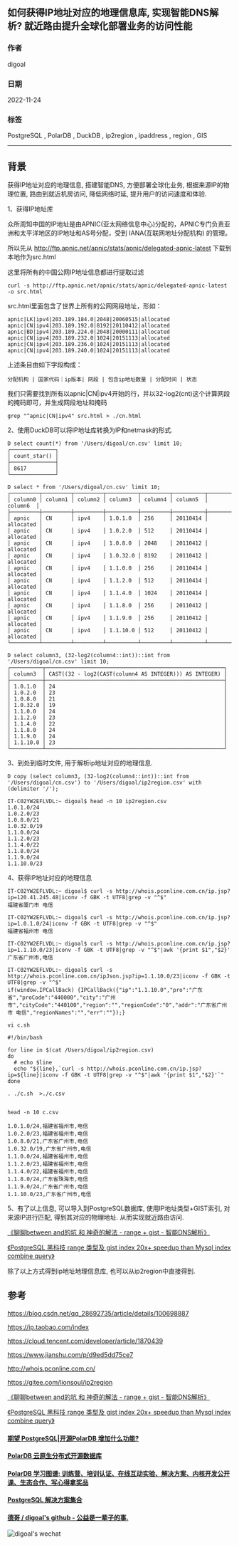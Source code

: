 ## 如何获得IP地址对应的地理信息库, 实现智能DNS解析? 就近路由提升全球化部署业务的访问性能   
                                          
### 作者                                          
digoal                                          
                                          
### 日期                                          
2022-11-24                                       
                                          
### 标签                                          
PostgreSQL , PolarDB , DuckDB , ip2region , ipaddress , region , GIS      
                                          
----                                          
                                          
## 背景   
获得IP地址对应的地理信息, 搭建智能DNS, 方便部署全球化业务, 根据来源IP的物理位置, 路由到就近机房访问, 降低网络时延, 提升用户的访问速度和体验.   
  
1、获得IP地址库  
  
众所周知中国的IP地址是由APNIC(亚太网络信息中心)分配的，APNIC专门负责亚洲和太平洋地区的IP地址和AS号分配，受到 IANA(互联网地址分配机构) 的管理。  
  
所以先从 http://ftp.apnic.net/apnic/stats/apnic/delegated-apnic-latest 下载到本地作为src.html  
  
这里将所有的中国公网IP地址信息都进行提取过滤  
  
```  
curl -s http://ftp.apnic.net/apnic/stats/apnic/delegated-apnic-latest -o src.html  
```  
  
src.html里面包含了世界上所有的公网网段地址，形如：  
  
```  
apnic|LK|ipv4|203.189.184.0|2048|20060515|allocated  
apnic|CN|ipv4|203.189.192.0|8192|20110412|allocated  
apnic|BD|ipv4|203.189.224.0|2048|20000111|allocated  
apnic|CN|ipv4|203.189.232.0|1024|20151113|allocated  
apnic|CN|ipv4|203.189.236.0|1024|20151113|allocated  
apnic|CN|ipv4|203.189.240.0|1024|20151113|allocated  
```  
  
上述条目由如下字段构成：  
  
```  
分配机构 | 国家代码｜ip版本| 网段 | 包含ip地址数量 | 分配时间 | 状态  
```  
  
我们只需要找到所有以apnic|CN|ipv4开始的行，并以32-log2(cnt)这个计算网段的掩码即可，并生成网段地址和掩码  
  
```  
grep "^apnic|CN|ipv4" src.html > ./cn.html  
```  
  
2、使用DuckDB可以将IP地址库转换为IP和netmask的形式.   
  
```  
D select count(*) from '/Users/digoal/cn.csv' limit 10;  
┌──────────────┐  
│ count_star() │  
├──────────────┤  
│ 8617         │  
└──────────────┘  
  
D select * from '/Users/digoal/cn.csv' limit 10;  
┌─────────┬─────────┬─────────┬──────────┬─────────┬──────────┬───────────┐  
│ column0 │ column1 │ column2 │ column3  │ column4 │ column5  │  column6  │  
├─────────┼─────────┼─────────┼──────────┼─────────┼──────────┼───────────┤  
│ apnic   │ CN      │ ipv4    │ 1.0.1.0  │ 256     │ 20110414 │ allocated │  
│ apnic   │ CN      │ ipv4    │ 1.0.2.0  │ 512     │ 20110414 │ allocated │  
│ apnic   │ CN      │ ipv4    │ 1.0.8.0  │ 2048    │ 20110412 │ allocated │  
│ apnic   │ CN      │ ipv4    │ 1.0.32.0 │ 8192    │ 20110412 │ allocated │  
│ apnic   │ CN      │ ipv4    │ 1.1.0.0  │ 256     │ 20110414 │ allocated │  
│ apnic   │ CN      │ ipv4    │ 1.1.2.0  │ 512     │ 20110414 │ allocated │  
│ apnic   │ CN      │ ipv4    │ 1.1.4.0  │ 1024    │ 20110414 │ allocated │  
│ apnic   │ CN      │ ipv4    │ 1.1.8.0  │ 256     │ 20110412 │ allocated │  
│ apnic   │ CN      │ ipv4    │ 1.1.9.0  │ 256     │ 20110412 │ allocated │  
│ apnic   │ CN      │ ipv4    │ 1.1.10.0 │ 512     │ 20110412 │ allocated │  
└─────────┴─────────┴─────────┴──────────┴─────────┴──────────┴───────────┘  
  
D select column3, (32-log2(column4::int))::int from '/Users/digoal/cn.csv' limit 10;  
┌──────────┬────────────────────────────────────────────────────────┐  
│ column3  │ CAST((32 - log2(CAST(column4 AS INTEGER))) AS INTEGER) │  
├──────────┼────────────────────────────────────────────────────────┤  
│ 1.0.1.0  │ 24                                                     │  
│ 1.0.2.0  │ 23                                                     │  
│ 1.0.8.0  │ 21                                                     │  
│ 1.0.32.0 │ 19                                                     │  
│ 1.1.0.0  │ 24                                                     │  
│ 1.1.2.0  │ 23                                                     │  
│ 1.1.4.0  │ 22                                                     │  
│ 1.1.8.0  │ 24                                                     │  
│ 1.1.9.0  │ 24                                                     │  
│ 1.1.10.0 │ 23                                                     │  
└──────────┴────────────────────────────────────────────────────────┘  
```  
  
3、到处到临时文件, 用于解析ip地址对应的地理信息.  
  
```  
D copy (select column3, (32-log2(column4::int))::int from '/Users/digoal/cn.csv') to '/Users/digoal/ip2region.csv' with (delimiter '/');  
```  
  
```  
IT-C02YW2EFLVDL:~ digoal$ head -n 10 ip2region.csv   
1.0.1.0/24  
1.0.2.0/23  
1.0.8.0/21  
1.0.32.0/19  
1.1.0.0/24  
1.1.2.0/23  
1.1.4.0/22  
1.1.8.0/24  
1.1.9.0/24  
1.1.10.0/23  
```  
  
4、获得IP地址对应的地理信息  
  
```  
IT-C02YW2EFLVDL:~ digoal$ curl -s http://whois.pconline.com.cn/ip.jsp?ip=120.41.245.48|iconv -f GBK -t UTF8|grep -v "^$"  
福建省厦门市 电信  
  
IT-C02YW2EFLVDL:~ digoal$ curl -s http://whois.pconline.com.cn/ip.jsp?ip=1.0.1.0/24|iconv -f GBK -t UTF8|grep -v "^$"  
福建省福州市 电信  
  
IT-C02YW2EFLVDL:~ digoal$ curl -s http://whois.pconline.com.cn/ip.jsp?ip=1.1.10.0/23|iconv -f GBK -t UTF8|grep -v "^$"|awk '{print $1","$2}'  
广东省广州市,电信  
  
IT-C02YW2EFLVDL:~ digoal$ curl -s http://whois.pconline.com.cn/ipJson.jsp?ip=1.1.10.0/23|iconv -f GBK -t UTF8|grep -v "^$"  
if(window.IPCallBack) {IPCallBack({"ip":"1.1.10.0","pro":"广东省","proCode":"440000","city":"广州市","cityCode":"440100","region":"","regionCode":"0","addr":"广东省广州市 电信","regionNames":"","err":""});}  
```  
  
```  
vi c.sh  
  
#!/bin/bash  
  
for line in $(cat /Users/digoal/ip2region.csv)  
do  
  # echo $line  
  echo "${line},`curl -s http://whois.pconline.com.cn/ip.jsp?ip=${line}|iconv -f GBK -t UTF8|grep -v "^$"|awk '{print $1","$2}'`"  
done  
```  
  
```  
. ./c.sh  >./c.csv  
  
  
head -n 10 c.csv  
  
1.0.1.0/24,福建省福州市,电信  
1.0.2.0/23,福建省福州市,电信  
1.0.8.0/21,广东省广州市,电信  
1.0.32.0/19,广东省广州市,电信  
1.1.0.0/24,福建省福州市,电信  
1.1.2.0/23,福建省福州市,电信  
1.1.4.0/22,福建省福州市,电信  
1.1.8.0/24,广东省珠海市,电信  
1.1.9.0/24,广东省广州市,电信  
1.1.10.0/23,广东省广州市,电信  
```  
  
5、有了以上信息, 可以导入到PostgreSQL数据库, 使用IP地址类型+GIST索引, 对来源IP进行匹配, 得到其对应的物理地址. 从而实现就近路由访问.   
  
[《聊聊between and的坑 和 神奇的解法 - range + gist - 智能DNS解析》](../201701/20170126_02.md)    
  
[《PostgreSQL 黑科技 range 类型及 gist index 20x+ speedup than Mysql index combine query》](../201206/20120607_01.md)    
  
  
除了以上方式得到ip地址地理信息库, 也可以从ip2region中直接得到.   
  
  
## 参考  
https://blog.csdn.net/qq_28692735/article/details/100698887  
  
https://ip.taobao.com/index  
  
https://cloud.tencent.com/developer/article/1870439  
  
https://www.jianshu.com/p/d9ed5dd75ce7  
  
http://whois.pconline.com.cn/  
  
https://gitee.com/lionsoul/ip2region  
  
[《聊聊between and的坑 和 神奇的解法 - range + gist - 智能DNS解析》](../201701/20170126_02.md)    
  
[《PostgreSQL 黑科技 range 类型及 gist index 20x+ speedup than Mysql index combine query》](../201206/20120607_01.md)    
    
  
#### [期望 PostgreSQL|开源PolarDB 增加什么功能?](https://github.com/digoal/blog/issues/76 "269ac3d1c492e938c0191101c7238216")
  
  
#### [PolarDB 云原生分布式开源数据库](https://github.com/ApsaraDB "57258f76c37864c6e6d23383d05714ea")
  
  
#### [PolarDB 学习图谱: 训练营、培训认证、在线互动实验、解决方案、内核开发公开课、生态合作、写心得拿奖品](https://www.aliyun.com/database/openpolardb/activity "8642f60e04ed0c814bf9cb9677976bd4")
  
  
#### [PostgreSQL 解决方案集合](https://yq.aliyun.com/topic/118 "40cff096e9ed7122c512b35d8561d9c8")
  
  
#### [德哥 / digoal's github - 公益是一辈子的事.](https://github.com/digoal/blog/blob/master/README.md "22709685feb7cab07d30f30387f0a9ae")
  
  
![digoal's wechat](../pic/digoal_weixin.jpg "f7ad92eeba24523fd47a6e1a0e691b59")
  
